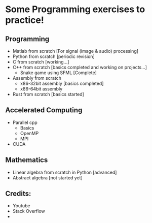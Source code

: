 # Some Programming exercises to practice!

## Programming
- Matlab from scratch [For signal (image & audio) processing]
- Python from scratch [periodic revision]
- C from scratch [working...]
- C++ from scratch [basics completed and working on projects...]
    - Snake game using SFML [Complete]
- Assembly from scratch
    - x86-32bit assembly [basics completed]
    - x86-64bit assembly
- Rust from scratch [basics started]

## Accelerated Computing
- Parallel cpp
    - Basics  
    - OpenMP
    - MPI
- CUDA 

## Mathematics 
- Linear algebra from scratch in Python [advanced]
- Abstract algebra [not started yet]




## Credits:
- Youtube
- Stack Overflow
- 
